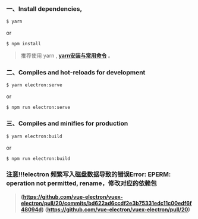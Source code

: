 

### 一、Install dependencies,

```bash
$ yarn
```

or

```
$ npm install
```

> 推荐使用 yarn , **[yarn安装与常用命令](http://liqingsong.cc/article/detail/9)** 。

### 二、Compiles and hot-reloads for development

```bash
$ yarn electron:serve
```

or

```
$ npm run electron:serve
```


### 三、Compiles and minifies for production

```bash
$ yarn electron:build
```
or

```
$ npm run electron:build
```

### 注意!!!electron 频繁写入磁盘数据导致的错误Error: EPERM: operation not permitted, rename，修改对应的依赖包
>**(https://github.com/vue-electron/vuex-electron/pull/20/commits/bd622ad6ccdf2e3b75331edc11c00edf6f48094d)**
>**(https://github.com/vue-electron/vuex-electron/pull/20)**

